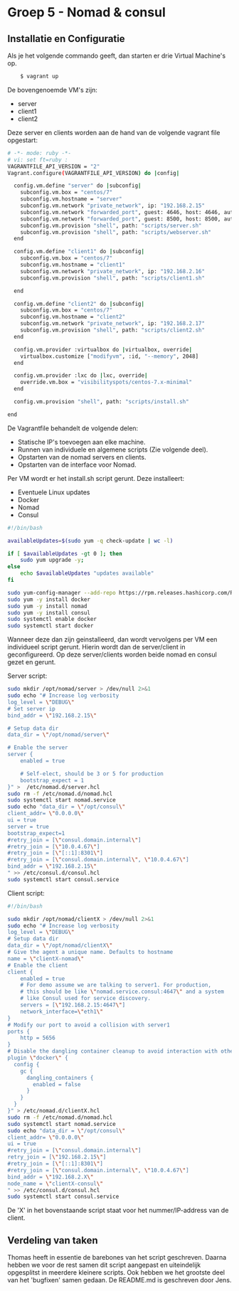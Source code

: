 # Groep 5 - Nomad & consul

## Installatie en Configuratie
Als je het volgende commando geeft, dan starten er drie Virtual Machine's op.

```bash
    $ vagrant up
```

De bovengenoemde VM's zijn:
* server
* client1
* client2

Deze server en clients worden aan de hand van de volgende vagrant file opgestart:
```bash
# -*- mode: ruby -*-
# vi: set ft=ruby :
VAGRANTFILE_API_VERSION = "2"
Vagrant.configure(VAGRANTFILE_API_VERSION) do |config|

  config.vm.define "server" do |subconfig|
    subconfig.vm.box = "centos/7"
    subconfig.vm.hostname = "server"
	subconfig.vm.network "private_network", ip: "192.168.2.15"
	subconfig.vm.network "forwarded_port", guest: 4646, host: 4646, auto_correct: true, host_ip: "127.0.0.1"
	subconfig.vm.network "forwarded_port", guest: 8500, host: 8500, auto_correct: true, host_ip: "127.0.0.1"
    subconfig.vm.provision "shell", path: "scripts/server.sh"
	subconfig.vm.provision "shell", path: "scripts/webserver.sh"
  end

  config.vm.define "client1" do |subconfig|
    subconfig.vm.box = "centos/7"
    subconfig.vm.hostname = "client1"
	subconfig.vm.network "private_network", ip: "192.168.2.16"
    subconfig.vm.provision "shell", path: "scripts/client1.sh"

  end

  config.vm.define "client2" do |subconfig|
    subconfig.vm.box = "centos/7"
    subconfig.vm.hostname = "client2"
	subconfig.vm.network "private_network", ip: "192.168.2.17"
    subconfig.vm.provision "shell", path: "scripts/client2.sh"
  end

  config.vm.provider :virtualbox do |virtualbox, override|
    virtualbox.customize ["modifyvm", :id, "--memory", 2048]
  end

  config.vm.provider :lxc do |lxc, override|
    override.vm.box = "visibilityspots/centos-7.x-minimal"
  end

  config.vm.provision "shell", path: "scripts/install.sh"

end
```
De Vagrantfile behandelt de volgende delen:
* Statische IP's toevoegen aan elke machine.
* Runnen van individuele en algemene scripts (Zie volgende deel).
* Opstarten van de nomad servers en clients.
* Opstarten van de interface voor Nomad.

Per VM wordt er het install.sh script gerunt. Deze installeert:
* Eventuele Linux updates
* Docker
* Nomad
* Consul

```bash
#!/bin/bash

availableUpdates=$(sudo yum -q check-update | wc -l)

if [ $availableUpdates -gt 0 ]; then
    sudo yum upgrade -y;
else
    echo $availableUpdates "updates available"
fi

sudo yum-config-manager --add-repo https://rpm.releases.hashicorp.com/RHEL/hashicorp.repo
sudo yum -y install docker
sudo yum -y install nomad
sudo yum -y install consul
sudo systemctl enable docker
sudo systemctl start docker
```
Wanneer deze dan zijn geinstalleerd, dan wordt vervolgens per VM een individueel script gerunt. Hierin wordt dan de server/client in geconfigureerd.
Op deze server/clients worden beide nomad en consul gezet en gerunt.

Server script:
```bash
sudo mkdir /opt/nomad/server > /dev/null 2>&1
sudo echo "# Increase log verbosity
log_level = \"DEBUG\"
# Set server ip
bind_addr = \"192.168.2.15\"

# Setup data dir
data_dir = \"/opt/nomad/server\"

# Enable the server
server {
    enabled = true

    # Self-elect, should be 3 or 5 for production
    bootstrap_expect = 1
}" >  /etc/nomad.d/server.hcl
sudo rm -f /etc/nomad.d/nomad.hcl
sudo systemctl start nomad.service
sudo echo "data_dir = \"/opt/consul\"
client_addr= \"0.0.0.0\"
ui = true
server = true
bootstrap_expect=1
#retry_join = [\"consul.domain.internal\"]
#retry_join = [\"10.0.4.67\"]
#retry_join = [\"[::1]:8301\"]
#retry_join = [\"consul.domain.internal\", \"10.0.4.67\"]
bind_addr = \"192.168.2.15\"
" >> /etc/consul.d/consul.hcl
sudo systemctl start consul.service

```
Client script:
```bash
#!/bin/bash

sudo mkdir /opt/nomad/clientX > /dev/null 2>&1
sudo echo "# Increase log verbosity
log_level = \"DEBUG\"
# Setup data dir
data_dir = \"/opt/nomad/clientX\"
# Give the agent a unique name. Defaults to hostname
name = \"clientX-nomad\"
# Enable the client
client {
    enabled = true
    # For demo assume we are talking to server1. For production,
    # this should be like \"nomad.service.consul:4647\" and a system
    # like Consul used for service discovery.
    servers = [\"192.168.2.15:4647\"]
	network_interface=\"eth1\"
}
# Modify our port to avoid a collision with server1
ports {
    http = 5656
}
# Disable the dangling container cleanup to avoid interaction with other clients
plugin \"docker\" {
  config {
    gc {
      dangling_containers {
        enabled = false
      }
    }
  }
}" > /etc/nomad.d/clientX.hcl
sudo rm -f /etc/nomad.d/nomad.hcl
sudo systemctl start nomad.service
sudo echo "data_dir = \"/opt/consul\"
client_addr= \"0.0.0.0\"
ui = true
#retry_join = [\"consul.domain.internal\"]
retry_join = [\"192.168.2.15\"]
#retry_join = [\"[::1]:8301\"]
#retry_join = [\"consul.domain.internal\", \"10.0.4.67\"]
bind_addr = \"192.168.2.X\"
node_name = \"clientX-consul\"
" >> /etc/consul.d/consul.hcl
sudo systemctl start consul.service
```
De 'X' in het bovenstaande script staat voor het nummer/IP-address van de client.

## Verdeling van taken
Thomas heeft in essentie de barebones van het script geschreven. Daarna hebben we voor de rest
samen dit script aangepast en uiteindelijk opgesplitst in meerdere kleinere scripts. Ook hebben we het grootste
deel van het 'bugfixen' samen gedaan. De README.md is geschreven door Jens.
